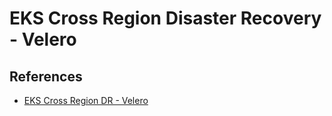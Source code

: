 # EKS Cross Region Disaster Recovery - Velero

## References
- [EKS Cross Region DR - Velero](https://github.com/aws-samples/amazon-eks-crossregion-dr-velero)